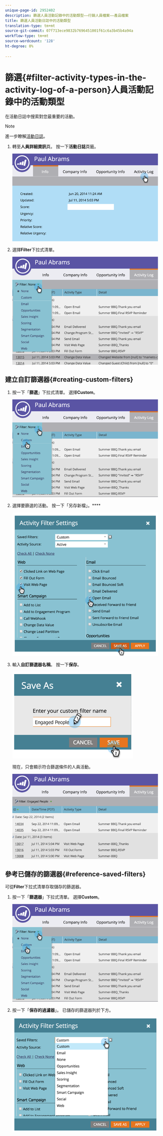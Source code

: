 ```yaml
---
unique-page-id: 2952402
description: 篩選人員活動記錄中的活動類型——行銷人員檔案——產品檔案
title: 篩選人員活動日誌中的活動類型
translation-type: tm+mt
source-git-commit: 07f713ece9832b7696451001f61c6a3b45b4a94a
workflow-type: tm+mt
source-wordcount: '128'
ht-degree: 0%

---
```



# 篩選{#filter-activity-types-in-the-activity-log-of-a-person}人員活動記錄中的活動類型

在活動日誌中搜索對您最重要的活動。

>[!NOTE]
>
>進一步瞭解[活動日誌](/help/marketo/product-docs/core-marketo-concepts/smart-lists-and-static-lists/managing-people-in-smart-lists/locate-the-activity-log-for-a-person.md)。

1. 轉至&#x200B;**人員詳細資訊**&#x200B;頁。 按一下&#x200B;**活動日誌**&#x200B;頁籤。

   ![](assets/one.png)

1. 選擇&#x200B;**Filter**&#x200B;下拉式清單。

   ![](assets/two-3.png)

## 建立自訂篩選器{#creating-custom-filters}

1. 按一下「**篩選**」下拉式清單。 選擇&#x200B;**Custom**。

   ![](assets/three-3.png)

1. 選擇要篩選的活動。 按一下「另存新檔」。****

   ![](assets/image2015-4-27-22-3a55-3a43.png)

1. 輸入&#x200B;**自訂篩選器名稱**。 按一下&#x200B;**保存**。

   ![](assets/five-1.png)

   現在，只會顯示符合篩選條件的人員活動。

   ![](assets/six-1.png)

## 參考已儲存的篩選器{#reference-saved-filters}

可從&#x200B;**Filter**&#x200B;下拉式清單存取儲存的篩選器。

1. 按一下「**篩選器**」下拉式清單。 選擇&#x200B;**Custom**。

   ![](assets/seven-1.png)

1. 按一下「**保存的過濾器**」。 已儲存的篩選器列於下方。

   ![](assets/eight.png)
